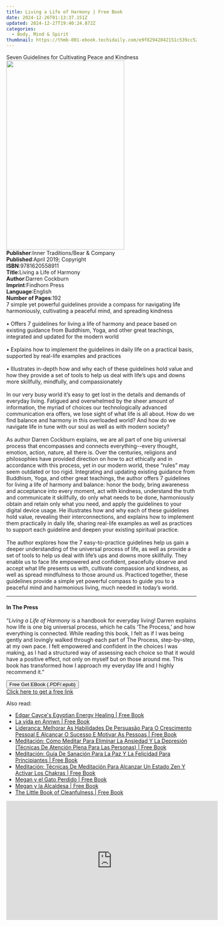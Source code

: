 ```yaml
---
title: Living a Life of Harmony | Free Book
date: 2024-12-26T01:13:37.151Z
updated: 2024-12-27T19:40:24.872Z
categories:
  - Body, Mind & Spirit
thumbnail: https://thmb-001-ebook.techidaily.com/e9f82942842151c539cc523be6167ff590f53a9ba7ab793d59bc26648fcac504.jpg
---
```

<main id="book-container">
  <div class="flex flex-col">
    <div class="book-brief flex-1 py-6 px-4 sm:p-6 md:py-10 md:px-8">
      <!-- brief-->
      <div class="book-brief-main">
        Seven Guidelines for Cultivating Peace and Kindness
      </div>
    </div>
    <div
      class="book-meta-info flex-1 grid gap-4 col-start-1 col-end-3 row-start-1 sm:mb-6 sm:grid-cols-4 lg:gap-6 lg:col-start-2 lg:row-end-6 lg:row-span-6 lg:mb-0"
    >
      <div
        class="book-meta-info-left place-content-center mt-4 p-4 text-sm leading-6 col-start-2 col-span-2 dark:text-slate-400"
      >
        <img
          class="w-full h-500 object-cover rounded-lg sm:h-255 sm:col-span-2 lg:col-span-full"
          src="https://img-001-ebook.techidaily.com/7057705188b46a7a714f0b560eabf89a288907e8b18f793c417ba13890bf7b98.jpg"
          alt=""
          width="312"
          height="500"
        />
      </div>
      <div
        class="book-meta-info-right mt-2 col-start-1 row-start-2 col-span-3 self-center"
      >
        <!-- meta data  -->
        <div class="flex flex-col px-4 md:px-8">
          <div class="flex-1">
            <strong>Publisher</strong>:<span class="px-2"
              >Inner Traditions/Bear &amp; Company</span
            >
          </div>
          <div class="flex-1">
            <strong>Published</strong>:<span class="px-2"
              >April 2019; Copyright</span
            >
          </div>
          <div class="flex-1">
            <strong>ISBN</strong>:<span class="px-2">9781620558911</span>
          </div>
          <div class="flex-1">
            <strong>Title</strong>:<span class="px-2"
              >Living a Life of Harmony</span
            >
          </div>
          <div class="flex-1">
            <strong>Author</strong>:<span class="px-2">Darren Cockburn</span>
          </div>
          <div class="flex-1">
            <strong>Imprint</strong>:<span class="px-2">Findhorn Press</span>
          </div>
          <div class="flex-1">
            <strong>Language</strong>:<span class="px-2">English</span>
          </div>
          <div class="flex-1">
            <strong>Number of Pages</strong>:<span class="px-2">192</span>
          </div>
        </div>
      </div>
    </div>
    <div class="book-description flex-1 py-6 px-4 sm:p-6 md:py-10 md:px-8">
      <div class="book-description-main">
        <div accordion-content="" id="description">
          7 simple yet powerful guidelines provide a compass for navigating life
          harmoniously, cultivating a peaceful mind, and spreading kindness
          <br /><br />• Offers 7 guidelines for living a life of harmony and
          peace based on existing guidance from Buddhism, Yoga, and other great
          teachings, integrated and updated for the modern world <br /><br />•
          Explains how to implement the guidelines in daily life on a practical
          basis, supported by real-life examples and practices <br /><br />•
          Illustrates in-depth how and why each of these guidelines hold value
          and how they provide a set of tools to help us deal with life’s ups
          and downs more skillfully, mindfully, and compassionately<br /><br />
          In our very busy world it’s easy to get lost in the details and
          demands of everyday living. Fatigued and overwhelmed by the sheer
          amount of information, the myriad of choices our technologically
          advanced communication era offers, we lose sight of what life is all
          about. How do we find balance and harmony in this overloaded world?
          And how do we navigate life in tune with our soul as well as with
          modern society?<br /><br />
          As author Darren Cockburn explains, we are all part of one big
          universal process that encompasses and connects everything--every
          thought, emotion, action, nature, all there is. Over the centuries,
          religions and philosophies have provided direction on how to act
          ethically and in accordance with this process, yet in our modern
          world, these “rules” may seem outdated or too rigid. Integrating and
          updating existing guidance from Buddhism, Yoga, and other great
          teachings, the author offers 7 guidelines for living a life of harmony
          and balance: honor the body, bring awareness and acceptance into every
          moment, act with kindness, understand the truth and communicate it
          skillfully, do only what needs to be done, harmoniously obtain and
          retain only what you need, and apply the guidelines to your digital
          device usage. He illustrates how and why each of these guidelines hold
          value, revealing their interconnections, and explains how to implement
          them practically in daily life, sharing real-life examples as well as
          practices to support each guideline and deepen your existing spiritual
          practice. <br /><br />The author explores how the 7 easy-to-practice
          guidelines help us gain a deeper understanding of the universal
          process of life, as well as provide a set of tools to help us deal
          with life’s ups and downs more skillfully. They enable us to face life
          empowered and confident, peacefully observe and accept what life
          presents us with, cultivate compassion and kindness, as well as spread
          mindfulness to those around us. Practiced together, these guidelines
          provide a simple yet powerful compass to guide you to a peaceful mind
          and harmonious living, much needed in today’s world.
        </div>
        <div class="accordion-fader"></div>
      </div>
    </div>
    <div class="book-excerpts flex-1 py-6 px-4 sm:p-6 md:py-10 md:px-8">
      <!-- excerpts-->
      <div class="book-excerpts-main">
        <hr />
        <h4 class="placeholder placeholder-heading">
          <span>In The Press</span>
        </h4>
        <p>
          “<i>Living a Life of Harmony</i> is a handbook for everyday living!
          Darren explains how life is one big universal process, which he calls
          ‘The Process,’ and how everything is connected. While reading this
          book, I felt as if I was being gently and lovingly walked through each
          part of The Process, step-by-step, at my own pace. I felt empowered
          and confident in the choices I was making, as I had a structured way
          of assessing each choice so that it would have a positive effect, not
          only on myself but on those around me. This book has transformed how I
          approach my everyday life and I highly recommend it.”
        </p>
      </div>
    </div>
    <div
      class="book-about-author flex-1 py-6 px-4 sm:p-6 md:py-10 md:px-8"
    ></div>
    <div class="book-free-get flex-1 py-6 px-4 sm:p-6 md:py-10 md:px-8">
      <button
        id="btn-free-get"
        class="bg-blue-500 hover:bg-blue-700 text-white font-bold py-2 px-4 rounded"
      >
        Free Get EBook (.PDF/.epub)
      </button>
      <div id="countdown-display" class="px-2 text-lg mt-2"></div>
      <a
        id="free-link"
        class="hidden bg-blue-500 hover:bg-blue-700 text-white font-bold py-2 px-4 rounded"
        href="https://www.ebooks.com/en-us/book/96393666/living-a-life-of-harmony/darren-cockburn/"
        target="_blank"
        >Click here to get a free link</a
      >
    </div>
    <script>
      let countdownTime = 0;
      let countdownInterval = null;
      document
        .getElementById('btn-free-get')
        .addEventListener('click', startCountdown);
      function startCountdown() {
        countdownTime = new Date().getTime() + 60000 * 3;
        countdownInterval = setInterval(updateCountdown, 1000);
        document.getElementById('btn-free-get').disabled = true;
        document
          .getElementById('btn-free-get')
          .classList.add('bg-gray-500', 'cursor-not-allowed');
      }
      function updateCountdown() {
        let currentTime = new Date().getTime();
        let timeLeft = countdownTime - currentTime;
        let secondsLeft = Math.floor(timeLeft / 1000);
        document.getElementById('countdown-display').innerHTML =
          `Remaining time: ${secondsLeft} seconds.`;
        if (secondsLeft <= 0) {
          clearInterval(countdownInterval);
          document.getElementById('btn-free-get').classList.add('hidden');
          document.getElementById('free-link').classList.remove('hidden');
          document.getElementById('countdown-display').innerHTML = '';
        }
      }
    </script>
  </div>
</main>

<ins class="adsbygoogle"
      style="display:block"
      data-ad-client="ca-pub-7571918770474297"
      data-ad-slot="8358498916"
      data-ad-format="auto"
      data-full-width-responsive="true"></ins>
    

<span class="atpl-alsoreadstyle">Also read:</span>
<div><ul>
<li><a href="https://novels-ebooks.techidaily.com/209717014-9780876049471-edgar-cayces-egyptian-energy-healing/"><u>Edgar Cayce's Egyptian Energy Healing | Free Book</u></a></li>
<li><a href="https://novels-ebooks.techidaily.com/209719034-9781547573110-la-vida-en-annwn/"><u>La vida en Annwn | Free Book</u></a></li>
<li><a href="https://novels-ebooks.techidaily.com/209719037-9781547590278-lideranca-melhorar-as-habilidades-de-persuasao-para-o-crescimento-pessoal-e-alcancar-o-sucesso-e-motivar-as-pessoas/"><u>Liderança: Melhorar As Habilidades De Persuasão Para O Crescimento Pessoal E Alcançar O Sucesso E Motivar As Pessoas | Free Book</u></a></li>
<li><a href="https://novels-ebooks.techidaily.com/209719101-9781547593798-meditacion-como-meditar-para-eliminar-la-ansiedad-y-la-depresion-tecnicas-de-atencion-plena-para-las-personas/"><u>Meditación: Cómo Meditar Para Eliminar La Ansiedad Y La Depresión (Técnicas De Atención Plena Para Las Personas) | Free Book</u></a></li>
<li><a href="https://novels-ebooks.techidaily.com/209718989-9781547590469-meditacion-guia-de-sanacion-para-la-paz-y-la-felicidad-para-principiantes/"><u>Meditación: Guía De Sanación Para La Paz Y La Felicidad Para Principiantes | Free Book</u></a></li>
<li><a href="https://novels-ebooks.techidaily.com/209719127-9781547590841-meditacion-tecnicas-de-meditacion-para-alcanzar-un-estado-zen-y-activar-los-chakras/"><u>Meditación: Técnicas De Meditación Para Alcanzar Un Estado Zen Y Activar Los Chakras | Free Book</u></a></li>
<li><a href="https://novels-ebooks.techidaily.com/209719149-9781547590315-megan-y-el-gato-perdido/"><u>Megan y el Gato Perdido | Free Book</u></a></li>
<li><a href="https://novels-ebooks.techidaily.com/209719104-9781547590322-megan-y-la-alcaldesa/"><u>Megan y la Alcaldesa | Free Book</u></a></li>
<li><a href="https://novels-ebooks.techidaily.com/209717624-9781473573499-the-little-book-of-cleanfulness/"><u>The Little Book of Cleanfulness | Free Book</u></a></li>
</ul></div>

<!-- affiliate ads begin -->
<iframe width="560" height="315" src="https://www.youtube.com/embed/f-yPCh24EsA?si=3z8FAd_lMZeAjug7" title="YouTube video player" frameborder="0" allow="accelerometer; autoplay; clipboard-write; encrypted-media; gyroscope; picture-in-picture; web-share" referrerpolicy="strict-origin-when-cross-origin" allowfullscreen></iframe>
<!-- affiliate ads end -->

